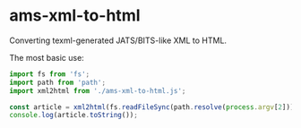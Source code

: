# ams-xml-to-html

Converting texml-generated JATS/BITS-like XML to HTML.

The most basic use:

```js
import fs from 'fs';
import path from 'path';
import xml2html from './ams-xml-to-html.js';

const article = xml2html(fs.readFileSync(path.resolve(process.argv[2])).toString()).window.document;
console.log(article.toString());
```
